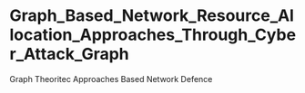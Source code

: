 # Graph_Based_Network_Resource_Allocation_Approaches_Through_Cyber_Attack_Graph
Graph Theoritec Approaches Based Network Defence
